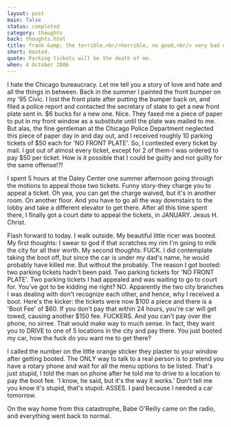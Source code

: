 ```yaml
---
layout: post
main: false
status: completed
category: thoughts
back: thoughts.html
title: frank &amp; the terrible,<br/>horrible, no good,<br/> very bad day.
short: booted.
quote: Parking tickets will be the death of me.
when: 4 October 2006
---
```


I hate the Chicago bureaucracy. Let me tell you a story of love and hate and all the things in between. Back in the summer I painted the front bumper on my '95 Civic. I lost the front plate after putting the bumper back on, and filed a police report and contacted the secretary of state to get a new front plate sent in. $6 bucks for a new one. Nice. They faxed me a piece of paper to put in my front window as a substitute until the plate was mailed to me. But alas, the fine gentleman at the Chicago Police Department neglected this piece of paper day in and day out, and I received roughly 10 parking tickets of $50 each for 'NO FRONT PLATE'. So, I contested every ticket by mail. I got out of almost every ticket, except for 2 of them-I was ordered to pay $50 per ticket. How is it possible that I could be guilty and not guilty for the same offense!?!

I spent 5 hours at the Daley Center one summer afternoon going through the motions to appeal those two tickets. Funny story-they charge you to appeal a ticket. Oh yea, you can get the charge waived, but it's in another room. On another floor. And you have to go all the way downstairs to the lobby and take a different elevator to get there. After all this time spent there, I finally got a court date to appeal the tickets, in JANUARY. Jesus H. Christ. 

Flash forward to today. I walk outside. My beautiful little ricer was booted. My first thoughts: I swear to god if that scratches my rim I'm going to milk the city for all their worth. My second thoughts: FUCK. I did contemplate taking the boot off, but since the car is under my dad's name, he would probably have killed me. But without the probably. The reason I got booted: two parking tickets hadn't been paid. Two parking tickets for 'NO FRONT PLATE'. Two parking tickets I had appealed and was waiting to go to court for. You've got to be kidding me right? NO. Apparently the two city branches I was dealing with don't recognize each other, and hence, why I received a boot. Here's the kicker: the tickets were now $100 a piece and there is a 'Boot Fee' of $60. If you don't pay that within 24 hours, you're car will get towed, causing another $150 fee. FUCKERS. And you can't pay over the phone, no sirree. That would make way to much sense. In fact, they want you to DRIVE to one of 5 locations in the city and pay there. You just booted my car, how the fuck do you want me to get there?

I called the number on the little orange sticker they plaster to your window after getting booted. The ONLY way to talk to a real person is to pretend you have a rotary phone and wait for all the menu options to be listed. That's just stupid, I told the man on phone after he told me to drive to a location to pay the boot fee. 'I know, he said, but it's the way it works.' Don't tell me you know it's stupid, that's stupid. ASSES. I paid because I needed a car tomorrow.

On the way home from this catastrophe, Babe O'Reilly came on the radio, and everything went back to normal.